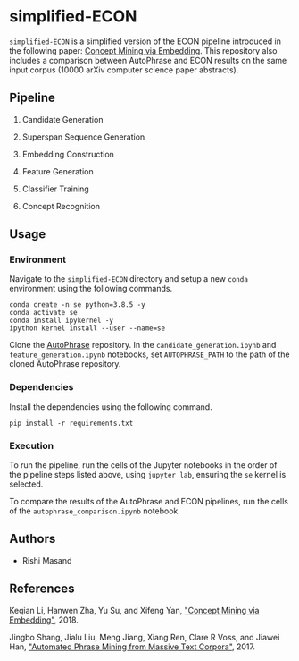 # simplified-ECON

`simplified-ECON` is a simplified version of the ECON pipeline introduced in the following paper: [Concept Mining via Embedding](https://ysu1989.github.io/papers/icdm18_concept.pdf). This repository also includes a comparison between AutoPhrase and ECON results on the same input corpus (10000 arXiv computer science paper abstracts).

## Pipeline

1. Candidate Generation

2. Superspan Sequence Generation

3. Embedding Construction

4. Feature Generation

5. Classifier Training

6. Concept Recognition

## Usage

### Environment

Navigate to the `simplified-ECON` directory and setup a new `conda` environment using the following commands.

```
conda create -n se python=3.8.5 -y
conda activate se
conda install ipykernel -y
ipython kernel install --user --name=se
```

Clone the [AutoPhrase](https://github.com/shangjingbo1226/AutoPhrase) repository. In the `candidate_generation.ipynb` and `feature_generation.ipynb` notebooks, set `AUTOPHRASE_PATH` to the path of the cloned AutoPhrase repository.

### Dependencies

Install the dependencies using the following command.

`pip install -r requirements.txt`

### Execution

To run the pipeline, run the cells of the Jupyter notebooks in the order of the pipeline steps listed above, using `jupyter lab`, ensuring the `se` kernel is selected.

To compare the results of the AutoPhrase and ECON pipelines, run the cells of the `autophrase_comparison.ipynb` notebook.

## Authors

* Rishi Masand

## References

Keqian Li, Hanwen Zha, Yu Su, and Xifeng Yan, ["Concept Mining via Embedding"](https://ysu1989.github.io/papers/icdm18_concept.pdf), 2018.

Jingbo Shang, Jialu Liu, Meng Jiang, Xiang Ren, Clare R Voss, and Jiawei Han, ["Automated Phrase Mining from Massive Text Corpora"](https://arxiv.org/abs/1702.04457), 2017.